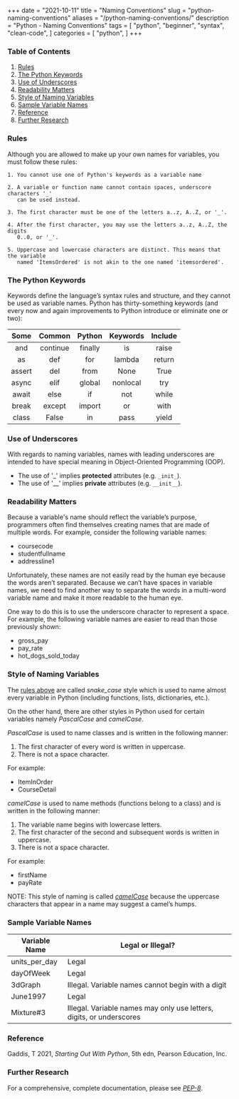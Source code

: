 +++
date = "2021-10-11"
title = "Naming Conventions"
slug = "python-naming-conventions"
aliases = "/python-naming-conventions/"
description = "Python - Naming Conventions"
tags = [
    "python",
    "beginner",
    "syntax",
    "clean-code",
]
categories = [
    "python",
]
+++

### Table of Contents

1. [Rules](#rules)
1. [The Python Keywords](#the-python-keywords)
1. [Use of Underscores](#use-of-underscores)
1. [Readability Matters](#readability-matters)
1. [Style of Naming Variables](#style-of-naming-variables)
1. [Sample Variable Names](#sample-variable-names)
1. [Reference](#reference)
1. [Further Research](#further-research)

### Rules

Although you are allowed to make up your own names for variables, you must
follow these rules:

```text
1. You cannot use one of Python's keywords as a variable name

2. A variable or function name cannot contain spaces, underscore characters '_'
   can be used instead.

3. The first character must be one of the letters a..z, A..Z, or '_'.

4. After the first character, you may use the letters a..z, A..Z, the digits
   0..0, or '_'.

5. Uppercase and lowercase characters are distinct. This means that the variable
   named 'ItemsOrdered' is not akin to the one named 'itemsordered'.
```

### The Python Keywords

Keywords define the language’s syntax rules and structure, and they cannot be
used as variable names. Python has thirty-something keywords (and every now and
again improvements to Python introduce or eliminate one or two):

Some   | Common   | Python  | Keywords | Include
:---:  | :---:    | :---:   | :---:    | :---:
and    | continue | finally | is       | raise
as     | def      | for     | lambda   | return
assert | del      | from    | None     | True
async  | elif     | global  | nonlocal | try
await  | else     | if      | not      | while
break  | except   | import  | or       | with
class  | False    | in      | pass     | yield

### Use of Underscores

With regards to naming variables, names with leading underscores are intended
to have special meaning in Object-Oriented Programming (OOP).
- The use of '_' implies **protected** attributes (e.g. `_init_`).
- The use of '__' implies **private** attributes (e.g. `__init__`).

### Readability Matters

Because a variable's name should reflect the variable’s purpose, programmers
often find themselves creating names that are made of multiple words. For
example, consider the following variable names:

- coursecode
- studentfullname
- addressline1

Unfortunately, these names are not easily read by the human eye because the
words aren’t separated. Because we can’t have spaces in variable names, we need
to find another way to separate the words in a multi-word variable name and make
it more readable to the human eye.

One way to do this is to use the underscore character to represent a space. For
example, the following variable names are easier to read than those previously
shown:

- gross_pay
- pay_rate
- hot_dogs_sold_today

### Style of Naming Variables

The [rules above](#rules) are called *snake_case* style which is used to name
almost every variable in Python (including functions, lists, dictionaries,
etc.).

On the other hand, there are other styles in Python used for certain variables
namely *PascalCase* and *camelCase*.


*PascalCase* is used to name classes and is written in the following manner:

1. The first character of every word is written in uppercase.
1. There is not a space character.

For example:

- ItemInOrder
- CourseDetail


*camelCase* is used to name methods (functions belong to a class) and is written
in the following manner:

1. The variable name begins with lowercase letters.
1. The first character of the second and subsequent words is written in
  uppercase.
1. There is not a space character.

For example:

- firstName
- payRate

NOTE: This style of naming is called
*[camelCase](https://upload.wikimedia.org/wikipedia/commons/e/ef/CamelCase.svg)*
because the uppercase characters that appear in a name may suggest a camel’s
humps.

### Sample Variable Names

Variable Name | Legal or Illegal?
---           | ---
units_per_day | Legal
dayOfWeek     | Legal
3dGraph       | Illegal. Variable names cannot begin with a digit
June1997      | Legal
Mixture#3     | Illegal. Variable names may only use letters, digits, or underscores

### Reference

Gaddis, T 2021, *Starting Out With Python*, 5th edn, Pearson Education, Inc.

### Further Research

For a comprehensive, complete documentation, please see
*[PEP-8](https://www.python.org/dev/peps/pep-0008/#naming-conventions)*.
